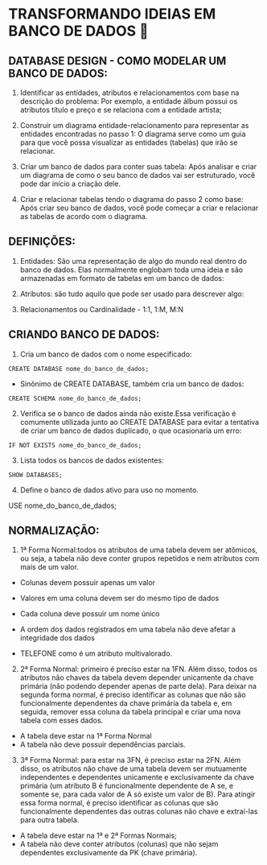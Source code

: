 # TRANSFORMANDO IDEIAS EM BANCO DE DADOS :rocket:

## DATABASE DESIGN - COMO MODELAR UM BANCO DE DADOS:

1. Identificar as entidades, atributos e relacionamentos com base na descrição do problema: Por exemplo, a entidade álbum possui os atributos título e preço e se relaciona com a entidade artista;

2. Construir um diagrama entidade-relacionamento para representar as entidades encontradas no passo 1: O diagrama serve como um guia para que você possa visualizar as entidades (tabelas) que irão se relacionar.

3. Criar um banco de dados para conter suas tabela: Após analisar e criar um diagrama de como o seu banco de dados vai ser estruturado, você pode dar início a criação dele.

4. Criar e relacionar tabelas tendo o diagrama do passo 2 como base: Após criar seu banco de dados, você pode começar a criar e relacionar as tabelas de acordo com o diagrama.

## DEFINIÇÕES:

1. Entidades: São uma representação de algo do mundo real dentro do banco de dados. Elas normalmente englobam toda uma ideia e são armazenadas em formato de tabelas em um banco de dados:

2. Atributos: são tudo aquilo que pode ser usado para descrever algo:

3. Relacionamentos ou Cardinalidade - 1:1, 1:M, M:N

## CRIANDO BANCO DE DADOS:

1. Cria um banco de dados com o nome especificado:
```
CREATE DATABASE nome_do_banco_de_dados;
```
- Sinônimo de CREATE DATABASE, também cria um banco de dados:
```
CREATE SCHEMA nome_do_banco_de_dados;
```

2. Verifica se o banco de dados ainda não existe.Essa verificação é comumente utilizada junto ao CREATE DATABASE para evitar a tentativa de criar um banco de dados duplicado, o que ocasionaria um erro:
```
IF NOT EXISTS nome_do_banco_de_dados;
```

3. Lista todos os bancos de dados existentes:
```
SHOW DATABASES;
```
4. Define o banco de dados ativo para uso no momento.

USE nome_do_banco_de_dados;

## NORMALIZAÇÃO:

1. 1ª Forma Normal:todos os atributos de uma tabela devem ser atômicos, ou seja, a tabela não deve conter grupos repetidos e nem atributos com mais de um valor.

- Colunas devem possuir apenas um valor
- Valores em uma coluna devem ser do mesmo tipo de dados
- Cada coluna deve possuir um nome único
- A ordem dos dados registrados em uma tabela não deve afetar a integridade dos dados

- TELEFONE como é um atributo multivalorado.

 2. 2ª Forma Normal: primeiro é preciso estar na 1FN. Além disso, todos os atributos não chaves da tabela devem depender unicamente da chave primária (não podendo depender apenas de parte dela). Para deixar na segunda forma normal, é preciso identificar as colunas que não são funcionalmente dependentes da chave primária da tabela e, em seguida, remover essa coluna da tabela principal e criar uma nova tabela com esses dados. 
 
- A tabela deve estar na 1ª Forma Normal
- A tabela não deve possuir dependências parciais.
 
3. 3ª Forma Normal: para estar na 3FN, é preciso estar na 2FN. Além disso, os atributos não chave de uma tabela devem ser mutuamente independentes e dependentes unicamente e exclusivamente da chave primária (um atributo B é funcionalmente dependente de A se, e somente se, para cada valor de A só existe um valor de B). Para atingir essa forma normal, é preciso identificar as colunas que são funcionalmente dependentes das outras colunas não chave e extraí-las para outra tabela. 

- A tabela deve estar na 1ª e 2ª Formas Normais;
- A tabela não deve conter atributos (colunas) que não sejam dependentes exclusivamente da PK (chave primária).


